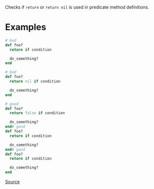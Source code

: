 
Checks if `return` or `return nil` is used in predicate method definitions.

# Examples

```ruby
# bad
def foo?
  return if condition

  do_something?
end

# bad
def foo?
  return nil if condition

  do_something?
end

# good
def foo?
  return false if condition

  do_something?
end# good
def foo?
  return if condition

  do_something?
end# good
def foo?
  return if condition

  do_something?
end
```

[Source](http://www.rubydoc.info/gems/rubocop/RuboCop/Cop/Style/ReturnNilInPredicateMethodDefinition)